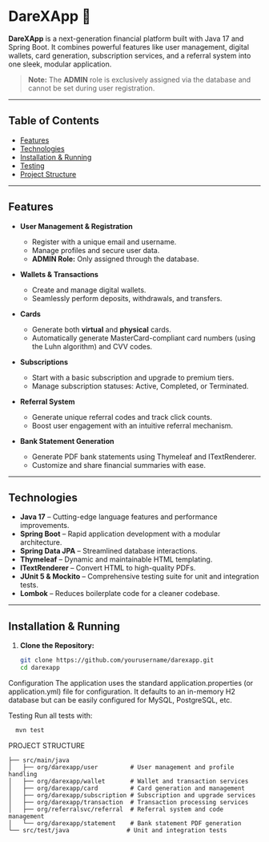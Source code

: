 # DareXApp 🚀

**DareXApp** is a next-generation financial platform built with Java 17 and Spring Boot. It combines powerful features like user management, digital wallets, card generation, subscription services, and a referral system into one sleek, modular application.

> **Note:** The **ADMIN** role is exclusively assigned via the database and cannot be set during user registration.

---

## Table of Contents

- [Features](#features)
- [Technologies](#technologies)
- [Installation & Running](#installation--running)
- [Testing](#testing)
- [Project Structure](#project-structure)

---

## Features

- **User Management & Registration**  
  - Register with a unique email and username.
  - Manage profiles and secure user data.
  - **ADMIN Role:** Only assigned through the database.

- **Wallets & Transactions**  
  - Create and manage digital wallets.
  - Seamlessly perform deposits, withdrawals, and transfers.

- **Cards**  
  - Generate both **virtual** and **physical** cards.
  - Automatically generate MasterCard-compliant card numbers (using the Luhn algorithm) and CVV codes.

- **Subscriptions**  
  - Start with a basic subscription and upgrade to premium tiers.
  - Manage subscription statuses: Active, Completed, or Terminated.

- **Referral System**  
  - Generate unique referral codes and track click counts.
  - Boost user engagement with an intuitive referral mechanism.

- **Bank Statement Generation**  
  - Generate PDF bank statements using Thymeleaf and ITextRenderer.
  - Customize and share financial summaries with ease.

---

## Technologies

- **Java 17** – Cutting-edge language features and performance improvements.
- **Spring Boot** – Rapid application development with a modular architecture.
- **Spring Data JPA** – Streamlined database interactions.
- **Thymeleaf** – Dynamic and maintainable HTML templating.
- **ITextRenderer** – Convert HTML to high-quality PDFs.
- **JUnit 5 & Mockito** – Comprehensive testing suite for unit and integration tests.
- **Lombok** – Reduces boilerplate code for a cleaner codebase.

---

## Installation & Running

1. **Clone the Repository:**

   ```bash
   git clone https://github.com/yourusername/darexapp.git
   cd darexapp
   ```
   
Configuration
The application uses the standard application.properties (or application.yml) file for configuration. It defaults to an in-memory H2 database but can be easily configured for MySQL, PostgreSQL, etc.

Testing
Run all tests with:
  ```bash
    mvn test
```
PROJECT STRUCTURE
```
├── src/main/java
│   ├── org/darexapp/user         # User management and profile handling
│   ├── org/darexapp/wallet       # Wallet and transaction services
│   ├── org/darexapp/card         # Card generation and management
│   ├── org/darexapp/subscription # Subscription and upgrade services
│   ├── org/darexapp/transaction  # Transaction processing services
│   ├── org/referralsvc/referral  # Referral system and code management
│   └── org/darexapp/statement    # Bank statement PDF generation
└── src/test/java                # Unit and integration tests
```
   
